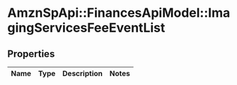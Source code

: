 # AmznSpApi::FinancesApiModel::ImagingServicesFeeEventList

## Properties
Name | Type | Description | Notes
------------ | ------------- | ------------- | -------------

